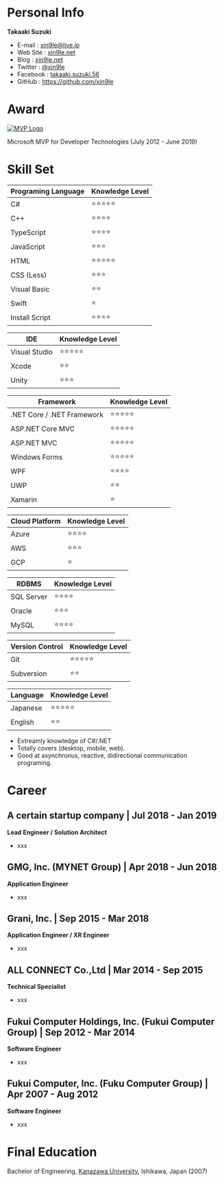 # Personal Info



**Takaaki Suzuki**

- E-mail : xin9le@live.jp
- Web Site : [xin9le.net](https://xin9le.net/)
- Blog : [xin9le.net](https://blog.xin9le.net/)
- Twitter : [@xin9le](https://twitter.com/xin9le)
- Facebook : [takaaki.suzuki.56](https://www.facebook.com/takaaki.suzuki.56)
- GitHub : https://github.com/xin9le



# Award

[![MVP Logo](https://xin9le.net/Images/mvp-logo.png)](https://xin9le.net/Images/mvp-logo.png)

Microsoft MVP for Developer Technologies (July 2012 - June 2019)



# Skill Set

| Programing Language | Knowledge Level |
|---|---|
| C# | :star::star::star::star::star: |
| C++ | :star::star::star::star: |
| TypeScript | :star::star::star::star: |
| JavaScript | :star::star::star: |
| HTML | :star::star::star::star::star: |
| CSS (Less) | :star::star::star: |
| Visual Basic | :star::star:
| Swift | :star: |
| Install Script | :star::star::star::star: |

| IDE | Knowledge Level |
|---|---|
| Visual Studio | :star::star::star::star::star: |
| Xcode | :star::star: |
| Unity | :star::star::star: |

| Framework | Knowledge Level |
|---|---|
| .NET Core / .NET Framework | :star::star::star::star::star: |
| ASP.NET Core MVC | :star::star::star::star::star: |
| ASP.NET MVC | :star::star::star::star::star: |
| Windows Forms | :star::star::star::star::star: |
| WPF | :star::star::star::star: |
| UWP | :star::star: |
| Xamarin | :star: |

| Cloud Platform | Knowledge Level |
|---|---|
| Azure | :star::star::star::star: |
| AWS | :star::star::star: |
| GCP | :star: |

| RDBMS | Knowledge Level |
|---|---|
| SQL Server | :star::star::star::star: |
| Oracle | :star::star::star: |
| MySQL | :star::star::star::star: |

| Version Control | Knowledge Level |
|---|---|
| Git | :star::star::star::star::star: |
| Subversion | :star::star: |

| Language | Knowledge Level |
|---|---|
| Japanese | :star::star::star::star::star: |
| English | :star::star: |

- Extreamly knowledge of C#/.NET
- Totally covers (desktop, mobile, web).
- Good at asynchronus, reactive, didirectional communication programing.




# Career

## A certain startup company | Jul 2018 - Jan 2019

**Lead Engineer / Solution Architect**

- xxx


## GMG, Inc. (MYNET Group) | Apr 2018 - Jun 2018

**Application Engineer**

- xxx


## Grani, Inc. | Sep 2015 - Mar 2018

**Application Engineer / XR Engineer**

- xxx


## ALL CONNECT Co.,Ltd | Mar 2014 - Sep 2015

**Technical Specialist**

- xxx


## Fukui Computer Holdings, Inc. (Fukui Computer Group) | Sep 2012 - Mar 2014

**Software Engineer**

- xxx


## Fukui Computer, Inc. (Fuku Computer Group) | Apr 2007 - Aug 2012

**Software Engineer**

- xxx



# Final Education

Bachelor of Engineering, [Kanazawa University](https://www.kanazawa-u.ac.jp/), Ishikawa, Japan (2007)
